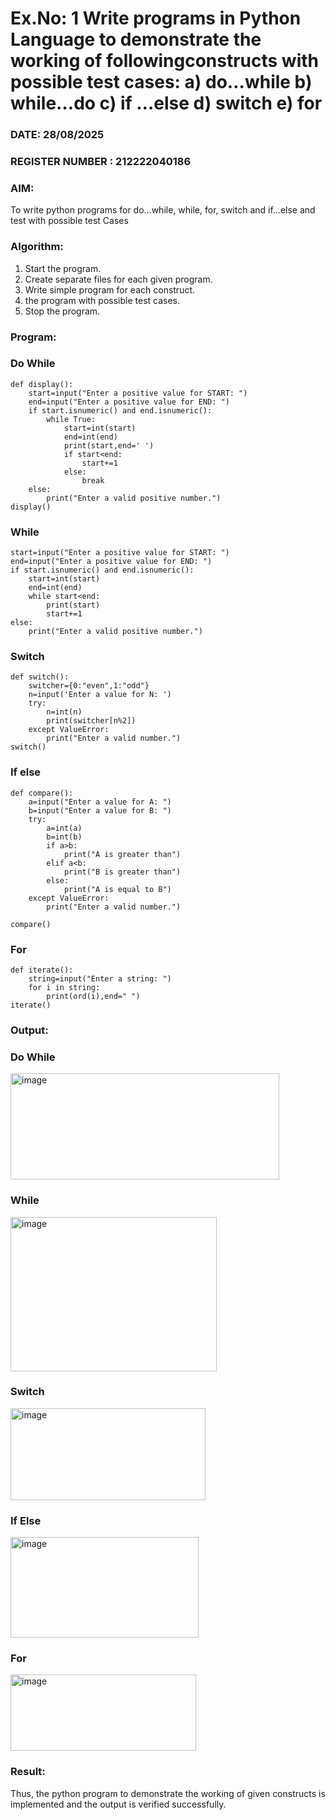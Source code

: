 # Ex.No: 1 Write programs in Python Language to demonstrate the working of followingconstructs with possible test cases: a) do…while b) while…do c) if …else d) switch e) for 

### DATE: 28/08/2025                                                                        
### REGISTER NUMBER : 212222040186

### AIM:  
To write python programs for do…while, while, for, switch and if…else and test with possible test 
Cases 

### Algorithm:
1. Start the program.
2. Create separate files for each given program.
3. Write simple program for each construct.
4.  the program with possible test cases.
5. Stop the program.
### Program:
### Do While
```
def display():
    start=input("Enter a positive value for START: ")
    end=input("Enter a positive value for END: ")
    if start.isnumeric() and end.isnumeric():
        while True:
            start=int(start)
            end=int(end)
            print(start,end=' ')
            if start<end:
                start+=1
            else:
                break
    else:
        print("Enter a valid positive number.")
display()
```
### While
```
start=input("Enter a positive value for START: ")
end=input("Enter a positive value for END: ")
if start.isnumeric() and end.isnumeric():
    start=int(start)
    end=int(end)
    while start<end:
        print(start)
        start+=1
else:
    print("Enter a valid positive number.")
```
### Switch
```
def switch():
    switcher={0:"even",1:"odd"}
    n=input('Enter a value for N: ')
    try:
        n=int(n)
        print(switcher[n%2])
    except ValueError:
        print("Enter a valid number.")
switch()
```
### If else
```
def compare():
    a=input("Enter a value for A: ")
    b=input("Enter a value for B: ")
    try:
        a=int(a)
        b=int(b)
        if a>b:
            print("A is greater than")
        elif a<b:
            print("B is greater than")
        else:
            print("A is equal to B")
    except ValueError:
        print("Enter a valid number.")

compare()
```
### For
```
def iterate():
    string=input("Enter a string: ") 
    for i in string:
        print(ord(i),end=" ")
iterate()
```
### Output:
### Do While
<img width="430" height="170" alt="image" src="https://github.com/user-attachments/assets/6f75dd75-56e3-4c9f-872e-cc06b06c04a1" />

### While
<img width="330" height="247" alt="image" src="https://github.com/user-attachments/assets/c59c04aa-108d-47f1-a3fd-af7c6a99fca3" />

### Switch
<img width="312" height="147" alt="image" src="https://github.com/user-attachments/assets/fba86a5a-9048-4141-806c-7fee2dcddf6f" />

### If Else
<img width="301" height="161" alt="image" src="https://github.com/user-attachments/assets/8469c712-f82d-4f93-9769-8f43b62c5dd6" />

### For
<img width="297" height="122" alt="image" src="https://github.com/user-attachments/assets/f324141c-bc47-466a-befb-e4e5d14f6084" />

### Result:
Thus, the python program to demonstrate the working of given constructs is implemented and the output is verified successfully.


